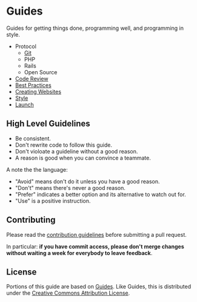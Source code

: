 # Guides

Guides for getting things done, programming well, and programming in
style.

* Protocol
  * [Git](/protocol/git)
  * PHP
  * Rails
  * Open Source
* [Code Review](/code-review)
* [Best Practices](/best-practices)
* [Creating Websites](/websites)
* [Style](/style)
* [Launch](/launch)

## High Level Guidelines

* Be consistent.
* Don't rewrite code to follow this guide.
* Don't violoate a guideline without a good reason.
* A reason is good when you can convince a teammate.

A note the the language:

* "Avoid" means don't do it unless you have a good reason.
* "Don't" means there's never a good reason.
* "Prefer" indicates a better option and its alternative to watch out
  for.
* "Use" is a positive instruction.

## Contributing

Please read the [contribution guidelines] before submitting a pull request.

In particular: **if you have commit access, please don't merge changes without
waiting a week for everybody to leave feedback**.

## License
Portions of this guide are based on [Guides][guides]. Like Guides, this
is distributed under the [Creative Commons Attribution License][cc].


[guides]: https://github.com/thoughtbot/guides
[cc]: http://creativecommons.org/licenses/by/3.0/
[contribution guidelines]: /CONTRIBUTING.md
